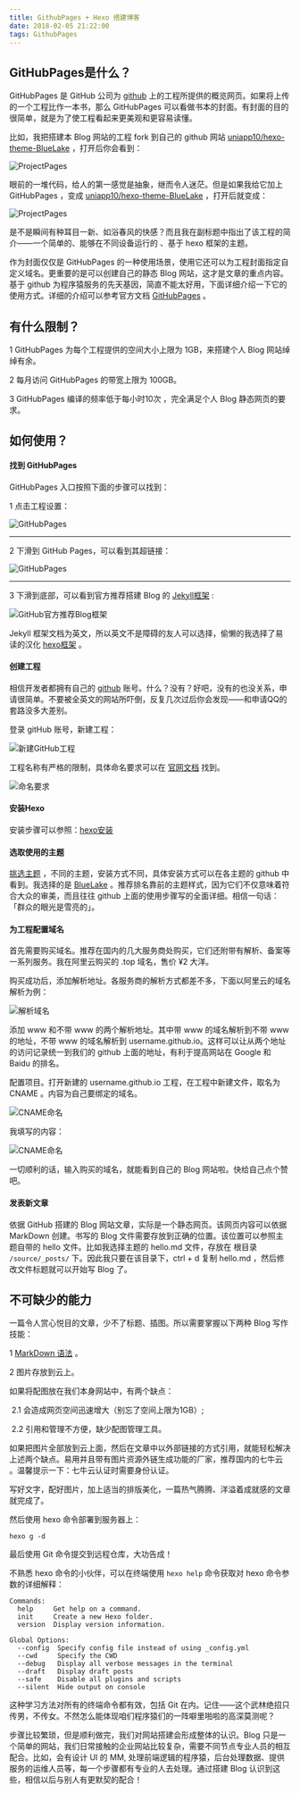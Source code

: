 ```yaml
---
title: GithubPages + Hexo 搭建博客
date: 2018-02-05 21:22:00
tags: GithubPages
---
```




## GitHubPages是什么？

GitHubPages 是 GitHub 公司为 [github](https://github.com) 上的工程所提供的概览网页。如果将上传的一个工程比作一本书，那么 GitHubPages 可以看做书本的封面。有封面的目的很简单，就是为了使工程看起来更美观和更容易读懂。

比如，我把搭建本 Blog 网站的工程 fork 到自己的 github 网站  [uniapp10/hexo-theme-BlueLake](https://github.com/uniapp10/hexo-theme-BlueLake) ，打开后你会看到：

![ProjectPages](http://p3gaf3kiq.bkt.clouddn.com/ProjectPages0.png)



眼前的一堆代码，给人的第一感觉是抽象，继而令人迷茫。但是如果我给它加上 GitHubPages ，变成 [uniapp10/hexo-theme-BlueLake](http://unicoinapp.top/hexo-theme-BlueLake/) ，打开后就变成：



![ProjectPages](http://p3gaf3kiq.bkt.clouddn.com/GitHubPage2.png)



是不是瞬间有种耳目一新、如浴春风的快感？而且我在副标题中指出了该工程的简介——一个简单的、能够在不同设备运行的 、基于 hexo 框架的主题。

作为封面仅仅是 GitHubPages 的一种使用场景，使用它还可以为工程封面指定自定义域名。更重要的是可以创建自己的静态  Blog 网站，这才是文章的重点内容。基于 github 为程序猿服务的先天基因，简直不能太好用，下面详细介绍一下它的使用方式。详细的介绍可以参考官方文档 [GitHubPages](https://pages.github.com/) 。

## 有什么限制？



1 GitHubPages 为每个工程提供的空间大小上限为 1GB，来搭建个人 Blog 网站绰绰有余。

2 每月访问 GitHubPages 的带宽上限为 100GB。

3 GitHubPages 编译的频率低于每小时10次 ，完全满足个人  Blog 静态网页的要求。

## 如何使用？

#### 找到 GitHubPages

GitHubPages 入口按照下面的步骤可以找到：

1 点击工程设置：

![GitHubPages](http://p3gaf3kiq.bkt.clouddn.com/GitPages0.png)

---

2 下滑到 GitHub Pages，可以看到其超链接：

![GitHubPages](http://p3gaf3kiq.bkt.clouddn.com/GitPages.png)

---

3 下滑到底部，可以看到官方推荐搭建 Blog 的 [Jekyll框架](https://jekyllrb.com/docs/quickstart/) :



![GitHub官方推荐Blog框架](http://p3gaf3kiq.bkt.clouddn.com/GitBlog.png)

 Jekyll 框架文档为英文，所以英文不是障碍的友人可以选择，偷懒的我选择了易读的汉化 [hexo框架](https://hexo.io/zh-cn/docs/index.html) 。

#### 创建工程



相信开发者都拥有自己的 [github](https://github.com/) 账号。什么？没有？好吧，没有的也没关系，申请很简单。不要被全英文的网站所吓倒，反复几次过后你会发现——和申请QQ的套路没多大差别。

登录 gitHub 账号，新建工程：

![新建GitHub工程](http://p3gaf3kiq.bkt.clouddn.com/Git%E4%BB%93%E5%BA%93.png)

工程名称有严格的限制，具体命名要求可以在 [官网文档](https://help.github.com/articles/user-organization-and-project-pages/) 找到。

![命名要求](http://p3gaf3kiq.bkt.clouddn.com/Git%E4%BB%93%E5%BA%93%E5%90%8D.png)

#### 安装Hexo



安装步骤可以参照：[hexo安装](https://hexo.io/zh-cn/docs/index.html)

#### 选取使用的主题

[挑选主题](https://hexo.io/themes/) ，不同的主题，安装方式不同，具体安装方式可以在各主题的 github 中看到。我选择的是 [BlueLake](https://github.com/chaooo/hexo-theme-BlueLake) 。推荐排名靠前的主题样式，因为它们不仅意味着符合大众的审美，而且往往 github 上面的使用步骤写的全面详细。相信一句话：「群众的眼光是雪亮的」。

#### 为工程配置域名



首先需要购买域名。推荐在国内的几大服务商处购买，它们还附带有解析、备案等一系列服务。我在阿里云购买的 .top 域名，售价 ¥2 大洋。

购买成功后，添加解析地址。各服务商的解析方式都差不多，下面以阿里云的域名解析为例：

![解析域名](http://p3gaf3kiq.bkt.clouddn.com/%E8%A7%A3%E6%9E%90%E5%9F%9F%E5%90%8D.png)

添加 www 和不带 www 的两个解析地址。其中带 www 的域名解析到不带 www 的地址，不带 www 的域名解析到 username.github.io。这样可以让从两个地址的访问记录统一到我们的 github 上面的地址，有利于提高网站在 Google 和 Baidu 的排名。

配置项目。打开新建的 username.github.io 工程，在工程中新建文件，取名为 CNAME 。内容为自己要绑定的域名。

![CNAME命名](http://p3gaf3kiq.bkt.clouddn.com/%E6%B7%BB%E5%8A%A0CNAME0.png)

我填写的内容：

![CNAME命名](http://p3gaf3kiq.bkt.clouddn.com/%E6%B7%BB%E5%8A%A0CNAME.png)





一切顺利的话，输入购买的域名，就能看到自己的 Blog 网站啦。快给自己点个赞吧。

#### 发表新文章

依据 GitHub 搭建的 Blog 网站文章，实际是一个静态网页。该网页内容可以依据 MarkDown 创建。书写的 Blog 文件需要存放到正确的位置。该位置可以参照主题自带的 hello 文件。比如我选择主题的 hello.md 文件，存放在 根目录 `/source/_posts/` 下。因此我只要在该目录下，ctrl + d 复制 hello.md ，然后修改文件标题就可以开始写 Blog 了。

## 不可缺少的能力

一篇令人赏心悦目的文章，少不了标题、插图。所以需要掌握以下两种 Blog 写作技能：

1 [ MarkDown 语法](http://wowubuntu.com/markdown/#em) 。

2 图片存放到云上。

如果将配图放在我们本身网站中，有两个缺点：

​	2.1 会造成网页空间迅速增大（别忘了空间上限为1GB）; 

​	 2.2 引用和管理不方便，缺少配图管理工具。

如果把图片全部放到云上面，然后在文章中以外部链接的方式引用，就能轻松解决上述两个缺点。易用并且带有图片资源外链生成功能的厂家，推荐国内的七牛云 。温馨提示一下：七牛云认证时需要身份认证。

写好文字，配好图片，加上适当的排版美化，一篇热气腾腾、洋溢着成就感的文章就完成了。

然后使用 hexo 命令部署到服务器上：

```
hexo g -d
```

最后使用 Git 命令提交到远程仓库，大功告成！

不熟悉 hexo 命令的小伙伴，可以在终端使用 `hexo help` 命令获取对 hexo 命令参数的详细解释：

```
Commands:
  help     Get help on a command.
  init     Create a new Hexo folder.
  version  Display version information.

Global Options:
  --config  Specify config file instead of using _config.yml
  --cwd     Specify the CWD
  --debug   Display all verbose messages in the terminal
  --draft   Display draft posts
  --safe    Disable all plugins and scripts
  --silent  Hide output on console
```

这种学习方法对所有的终端命令都有效，包括 Git 在内。记住——这个武林绝招只传男，不传女。不然怎么能体现咱们程序猿们的一阵噼里啪啦的高深莫测呢？

步骤比较繁琐，但是顺利做完，我们对网站搭建会形成整体的认识。Blog 只是一个简单的网站，我们日常接触的企业网站比较复杂，需要不同节点专业人员的相互配合。比如，会有设计 UI 的 MM, 处理前端逻辑的程序猿，后台处理数据、提供服务的运维人员等，每一个步骤都有专业的人去处理。通过搭建 Blog 认识到这些，相信以后与别人有更默契的配合！